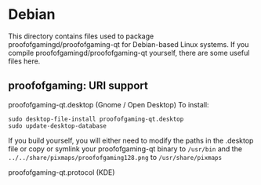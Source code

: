 
Debian
====================
This directory contains files used to package proofofgamingd/proofofgaming-qt
for Debian-based Linux systems. If you compile proofofgamingd/proofofgaming-qt yourself, there are some useful files here.

## proofofgaming: URI support ##


proofofgaming-qt.desktop  (Gnome / Open Desktop)
To install:

	sudo desktop-file-install proofofgaming-qt.desktop
	sudo update-desktop-database

If you build yourself, you will either need to modify the paths in
the .desktop file or copy or symlink your proofofgaming-qt binary to `/usr/bin`
and the `../../share/pixmaps/proofofgaming128.png` to `/usr/share/pixmaps`

proofofgaming-qt.protocol (KDE)

